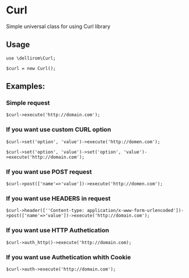 # Curl
Simple universal class for using Curl library
## Usage
`use \dellirom\Curl;`

`$curl = new Curl();`


## Examples:

### Simple request
`$curl->execute('http://domain.com');`

### If you want use custom CURL option
`$curl->set('option', 'value')->execute('http://domen.com');`

`$curl->set('option', 'value')->set('option', 'value')->execute('http://domain.com');`

### If you want use POST request
`$curl->post(['name'=>'value'])->execute('http://domen.com');`

### If you want use HEADERS in request
`$curl->header([''Content-type: application/x-www-form-urlencoded'])->post(['name'=>'value'])->execute('http://domain.com');`

### If you want use HTTP Authetication
`$curl->auth_http()->execute('http://domain.com);`

### If you want use Authetication whith Cookie
`$curl->auth->execute('http://domain.com');`